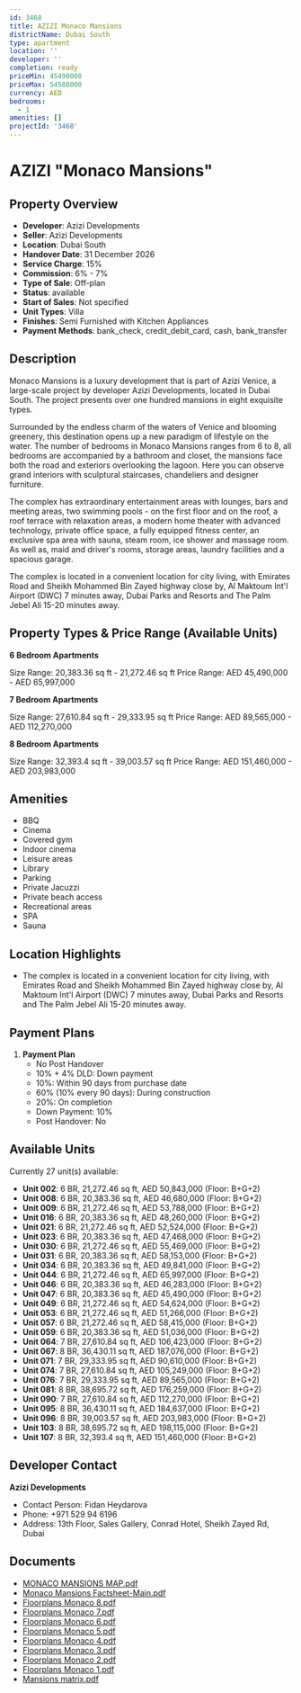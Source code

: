 ```yaml
---
id: 3468
title: AZIZI Monaco Mansions
districtName: Dubai South
type: apartment
location: ''
developer: ''
completion: ready
priceMin: 45490000
priceMax: 54588000
currency: AED
bedrooms:
  - 1
amenities: []
projectId: '3468'
---
```


# AZIZI "Monaco Mansions"

## Property Overview
- **Developer**: Azizi Developments
- **Seller**: Azizi Developments
- **Location**: Dubai South
- **Handover Date**: 31 December 2026
- **Service Charge**: 15%
- **Commission**: 6% - 7%
- **Type of Sale**: Off-plan
- **Status**: available
- **Start of Sales**: Not specified
- **Unit Types**: Villa
- **Finishes**: Semi Furnished with Kitchen Appliances
- **Payment Methods**: bank_check, credit_debit_card, cash, bank_transfer

## Description
Monaco Mansions is a luxury development that is part of Azizi Venice, a large-scale project by developer Azizi Developments, located in Dubai South. The project presents over one hundred mansions in eight exquisite types.

Surrounded by the endless charm of the waters of Venice and blooming greenery, this destination opens up a new paradigm of lifestyle on the water. The number of bedrooms in Monaco Mansions ranges from 6 to 8, all bedrooms are accompanied by a bathroom and closet, the mansions face both the road and exteriors overlooking the lagoon. Here you can observe grand interiors with sculptural staircases, chandeliers and designer furniture.

The complex has extraordinary entertainment areas with lounges, bars and meeting areas, two swimming pools - on the first floor and on the roof, a roof terrace with relaxation areas, a modern home theater with advanced technology, private office space, a fully equipped fitness center, an exclusive spa area with sauna, steam room, ice shower and massage room. As well as, maid and driver's rooms, storage areas, laundry facilities and a spacious garage.

The complex is located in a convenient location for city living, with Emirates Road and Sheikh Mohammed Bin Zayed highway close by, Al Maktoum Int'l Airport (DWC) 7 minutes away, Dubai Parks and Resorts and The Palm Jebel Ali 15-20 minutes away.

## Property Types & Price Range (Available Units)
**6 Bedroom Apartments**

Size Range: 20,383.36 sq ft - 21,272.46 sq ft
Price Range: AED 45,490,000 - AED 65,997,000

**7 Bedroom Apartments**

Size Range: 27,610.84 sq ft - 29,333.95 sq ft
Price Range: AED 89,565,000 - AED 112,270,000

**8 Bedroom Apartments**

Size Range: 32,393.4 sq ft - 39,003.57 sq ft
Price Range: AED 151,460,000 - AED 203,983,000

## Amenities
- BBQ
- Cinema
- Covered gym
- Indoor cinema
- Leisure areas
- Library
- Parking
- Private Jacuzzi
- Private beach access
- Recreational areas
- SPA
- Sauna

## Location Highlights
- The complex is located in a convenient location for city living, with Emirates Road and Sheikh Mohammed Bin Zayed highway close by, Al Maktoum Int'l Airport (DWC) 7 minutes away, Dubai Parks and Resorts and The Palm Jebel Ali 15-20 minutes away.

## Payment Plans
1. **Payment Plan**
   - No Post Handover
   - 10% + 4% DLD: Down payment
   - 10%: Within 90 days from purchase date
   - 60% (10% every 90 days): During construction
   - 20%: On completion
   - Down Payment: 10%
   - Post Handover: No

## Available Units
Currently 27 unit(s) available:
- **Unit 002**: 6 BR, 21,272.46 sq ft, AED 50,843,000 (Floor: B+G+2)
- **Unit 008**: 6 BR, 20,383.36 sq ft, AED 46,680,000 (Floor: B+G+2)
- **Unit 009**: 6 BR, 21,272.46 sq ft, AED 53,788,000 (Floor: B+G+2)
- **Unit 016**: 6 BR, 20,383.36 sq ft, AED 48,260,000 (Floor: B+G+2)
- **Unit 021**: 6 BR, 21,272.46 sq ft, AED 52,524,000 (Floor: B+G+2)
- **Unit 023**: 6 BR, 20,383.36 sq ft, AED 47,468,000 (Floor: B+G+2)
- **Unit 030**: 6 BR, 21,272.46 sq ft, AED 55,469,000 (Floor: B+G+2)
- **Unit 031**: 6 BR, 20,383.36 sq ft, AED 58,153,000 (Floor: B+G+2)
- **Unit 034**: 6 BR, 20,383.36 sq ft, AED 49,841,000 (Floor: B+G+2)
- **Unit 044**: 6 BR, 21,272.46 sq ft, AED 65,997,000 (Floor: B+G+2)
- **Unit 046**: 6 BR, 20,383.36 sq ft, AED 46,283,000 (Floor: B+G+2)
- **Unit 047**: 6 BR, 20,383.36 sq ft, AED 45,490,000 (Floor: B+G+2)
- **Unit 049**: 6 BR, 21,272.46 sq ft, AED 54,624,000 (Floor: B+G+2)
- **Unit 053**: 6 BR, 21,272.46 sq ft, AED 51,266,000 (Floor: B+G+2)
- **Unit 057**: 6 BR, 21,272.46 sq ft, AED 58,415,000 (Floor: B+G+2)
- **Unit 059**: 6 BR, 20,383.36 sq ft, AED 51,036,000 (Floor: B+G+2)
- **Unit 064**: 7 BR, 27,610.84 sq ft, AED 106,423,000 (Floor: B+G+2)
- **Unit 067**: 8 BR, 36,430.11 sq ft, AED 187,076,000 (Floor: B+G+2)
- **Unit 071**: 7 BR, 29,333.95 sq ft, AED 90,610,000 (Floor: B+G+2)
- **Unit 074**: 7 BR, 27,610.84 sq ft, AED 105,249,000 (Floor: B+G+2)
- **Unit 076**: 7 BR, 29,333.95 sq ft, AED 89,565,000 (Floor: B+G+2)
- **Unit 081**: 8 BR, 38,695.72 sq ft, AED 176,259,000 (Floor: B+G+2)
- **Unit 090**: 7 BR, 27,610.84 sq ft, AED 112,270,000 (Floor: B+G+2)
- **Unit 095**: 8 BR, 36,430.11 sq ft, AED 184,637,000 (Floor: B+G+2)
- **Unit 096**: 8 BR, 39,003.57 sq ft, AED 203,983,000 (Floor: B+G+2)
- **Unit 103**: 8 BR, 38,695.72 sq ft, AED 198,115,000 (Floor: B+G+2)
- **Unit 107**: 8 BR, 32,393.4 sq ft, AED 151,460,000 (Floor: B+G+2)

## Developer Contact
**Azizi Developments**
- Contact Person: Fidan Heydarova
- Phone: +971 529 94 6196
- Address: 13th Floor, Sales Gallery, Conrad Hotel, Sheikh Zayed Rd, Dubai

## Documents
- [MONACO MANSIONS MAP.pdf](https://cdn.geniemap.net/2024/11/01/YEu6dwnAEkV7XnCcf7U1XJhgn926GNPWQWUJGktR.pdf)
- [Monaco Mansions Factsheet-Main.pdf](https://cdn.geniemap.net/2024/11/01/YSfFBmFZb7UiW6YmmSp1gvEG2qQDeDlfQgZTjYli.pdf)
- [Floorplans Monaco 8.pdf](https://cdn.geniemap.net/2024/11/01/OumzJxJLUnlbiCH9EooWdZxF41bEZCyptVjgEpli.pdf)
- [Floorplans Monaco 7.pdf](https://cdn.geniemap.net/2024/11/01/kiLyJVC9NvcPXC1Li44tkRkJARoPB3T1gnokm7D9.pdf)
- [Floorplans Monaco 6.pdf](https://cdn.geniemap.net/2024/11/01/YWV5QHUYpkfMZeMrxebv9brcIRylB6ikYVDw1B7S.pdf)
- [Floorplans Monaco 5.pdf](https://cdn.geniemap.net/2024/11/01/hcFUAJbQq858kLPF6PrdcYVK2cS1Y074uW9KmLeg.pdf)
- [Floorplans Monaco 4.pdf](https://cdn.geniemap.net/2024/11/01/4OL2zavYIamETUOEW7Sr90sMHGtehM8HNelUwabO.pdf)
- [Floorplans Monaco 3.pdf](https://cdn.geniemap.net/2024/11/01/2CIX1uY0CVhrP4CiUbTsNqdJuAPH1nUe90NQtdZZ.pdf)
- [Floorplans Monaco 2.pdf](https://cdn.geniemap.net/2024/11/01/7BdN83OoGgPv79pxASg8RPkgxp3JdjLEbX5z78iW.pdf)
- [Floorplans Monaco 1.pdf](https://cdn.geniemap.net/2024/11/01/oBPDJUDI9IJqjrrSCojViWj1nUJ1vVKNFcbdYdyB.pdf)
- [Mansions matrix.pdf](https://cdn.geniemap.net/2024/11/01/51AaBVrBK6bHme500qNtIwNRZBhSB17F5cnEu3hU.pdf)
